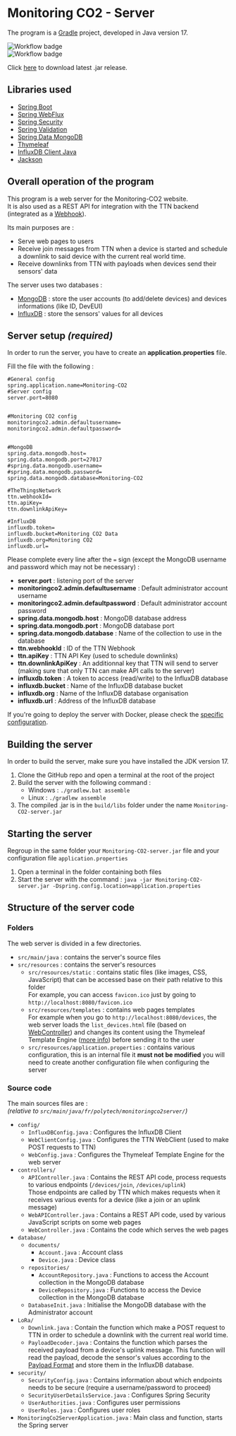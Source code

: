 # Monitoring CO2 - Server

The program is a [Gradle](https://github.com/gradle/gradle) project, developed in Java version 17.

![Workflow badge](https://github.com/Monitoring-CO2/Backend-server/actions/workflows/PackageServer.yml/badge.svg?branch=main)  
![Workflow badge](https://github.com/Monitoring-CO2/Backend-server/actions/workflows/JavaPublish.yml/badge.svg?branch=main)

Click [here](https://github.com/Monitoring-CO2/Backend-server/releases/tag/latest) to download latest .jar release.

## Libraries used

- [Spring Boot](https://github.com/spring-projects/spring-boot)
- [Spring WebFlux](https://github.com/spring-projects/spring-framework)
- [Spring Security](https://github.com/spring-projects/spring-security)
- [Spring Validation](https://github.com/spring-projects/spring-framework)
- [Spring Data MongoDB](https://github.com/spring-projects/spring-data-mongodb)
- [Thymeleaf](https://github.com/thymeleaf)
- [InfluxDB Client Java](https://github.com/influxdata/influxdb-client-java)
- [Jackson](https://github.com/FasterXML/jackson)

## Overall operation of the program

This program is a web server for the Monitoring-CO2 website.  
It is also used as a REST API for integration with the TTN backend (integrated as a [Webhook](https://www.thethingsindustries.com/docs/integrations/webhooks/)).

Its main purposes are :
- Serve web pages to users
- Receive join messages from TTN when a device is started and schedule a downlink to said device with the current real world time.
- Receive downlinks from TTN with payloads when devices send their sensors' data

The server uses two databases :
- [MongoDB](https://www.mongodb.com/) : store the user accounts (to add/delete devices) and devices informations (like ID, DevEUI)
- [InfluxDB](https://www.influxdata.com/) : store the sensors' values for all devices

## Server setup *(required)*

In order to run the server, you have to create an **application.properties** file.

Fill the file with the following :
```properties
#General config
spring.application.name=Monitoring-CO2
#Server config
server.port=8080


#Monitoring CO2 config
monitoringco2.admin.defaultusername=
monitoringco2.admin.defaultpassword=


#MongoDB
spring.data.mongodb.host=
spring.data.mongodb.port=27017
#spring.data.mongodb.username=
#spring.data.mongodb.password=
spring.data.mongodb.database=Monitoring-CO2

#TheThingsNetwork
ttn.webhookId=
ttn.apiKey=
ttn.downlinkApiKey=

#InfluxDB
influxdb.token=
influxdb.bucket=Monitoring CO2 Data
influxdb.org=Monitoring CO2
influxdb.url=
```
Please complete every line after the `=` sign (except the MongoDB username and password which may not be necessary) :
- **server.port** : listening port of the server
- **monitoringco2.admin.defaultusername** : Default administrator account username
- **monitoringco2.admin.defaultpassword** : Default administrator account password
- **spring.data.mongodb.host** : MongoDB database address 
- **spring.data.mongodb.port** : MongoDB database port
- **spring.data.mongodb.database** : Name of the collection to use in the database
- **ttn.webhookId** : ID of the TTN Webhook
- **ttn.apiKey** : TTN API Key (used to schedule downlinks)
- **ttn.downlinkApiKey** : An additionnal key that TTN will send to server (making sure that only TTN can make API calls to the server)
- **influxdb.token** : A token to access (read/write) to the InfluxDB database
- **influxdb.bucket** : Name of the InfluxDB database bucket
- **influxdb.org** : Name of the InfluxDB database organisation
- **influxdb.url** : Address of the InfluxDB database

If you're going to deploy the server with Docker, please check the [specific configuration](https://github.com/Monitoring-CO2/Server-Docker#docker-compose-applicationproperties).

## Building the server

In order to build the server, make sure you have installed the JDK version 17.

1. Clone the GitHub repo and open a terminal at the root of the project
2. Build the server with the following command :
   - Windows : `./gradlew.bat assemble`
   - Linux : `./gradlew assemble`
3. The compiled .jar is in the `build/libs` folder under the name `Monitoring-CO2-server.jar`

## Starting the server

Regroup in the same folder your `Monitoring-CO2-server.jar` file and your configuration file `application.properties`

1. Open a terminal in the folder containing both files
2. Start the server with the command : `java -jar Monitoring-CO2-server.jar -Dspring.config.location=application.properties`

## Structure of the server code

### Folders
The web server is divided in a few directories.
- `src/main/java` : contains the server's source files
- `src/resources` : contains the server's resources
  - `src/resources/static` : contains static files (like images, CSS, JavaScript) that can be accessed base on their path relative to this folder  
  For example, you can access `favicon.ico` just by going to `http://localhost:8080/favicon.ico`
  - `src/resources/templates` : contains web pages templates  
  For example when you go to `http://localhost:8080/devices`, the web server loads the `list_devices.html` file (based on [WebController](src/main/java/fr/polytech/monitoringco2server/controllers/WebController.java)) and changes its content using the Thymeleaf Template Engine ([more info](https://www.thymeleaf.org/)) before sending it to the user
  - `src/resources/application.properties` : contains various configuration, this is an internal file it **must not be modified** you will need to create another configuration file when configuring the server

### Source code

The main sources files are :  
*(relative to `src/main/java/fr/polytech/monitoringco2server/`)*
- `config/`
  - `InfluxDBConfig.java` : Configures the InfluxDB Client
  - `WebClientConfig.java` : Configures the TTN WebClient (used to make POST requests to TTN)
  - `WebConfig.java` : Configures the Thymeleaf Template Engine for the web server
- `controllers/`
  - `APIController.java` : Contains the REST API code, process requests to various endpoints (`/devices/join`, `/devices/uplink`)  
  Those endpoints are called by TTN which makes requests when it receives various events for a device (like a join or an uplink message)
  - `WebAPIController.java` : Contains a REST API code, used by various JavaScript scripts on some web pages
  - `WebController.java` : Contains the code which serves the web pages
- `database/`
  -  `documents/`
      - `Account.java` : Account class
      - `Device.java` : Device class
  - `repositories/`
    - `AccountRepository.java` : Functions to access the Account collection in the MongoDB database
    - `DeviceRepository.java` : Functions to access the Device collection in the MongoDB database
  - `DatabaseInit.java` : Initialise the MongoDB database with the Administrator account
- `LoRa/`
  - `Downlink.java` : Contain the function which make a POST request to TTN in order to schedule a downlink with the current real world time.
  - `PayloadDecoder.java` : Contains the function which parses the received payload from a device's uplink message. This function will read the payload, decode the sensor's values according to the [Payload Format](https://github.com/Monitoring-CO2/.github/blob/main/profile/README.md#payload-format) and store them in the InfluxDB database.
- `security/`
  - `SecurityConfig.java` : Contains information about which endpoints needs to be secure (require a username/password to proceed)
  - `SecurityUserDetailsService.java` : Configures Spring Security
  - `UserAuthorities.java` : Configures user permissions
  - `UserRoles.java` : Configures user roles
- `MonitoringCo2ServerApplication.java` : Main class and function, starts the Spring server

